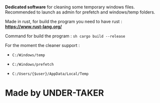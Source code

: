 **Dedicated software** for cleaning some temporary windows files.
Recommended to launch as admin for prefetch and windows/temp folders.

Made in rust, for build the program you need to have rust : 
**https://www.rust-lang.org/**

Command for build the program : 
`sh
cargo build --release`

For the moment the cleaner support : 

- `C:/Windows/temp`

- `C:/Windows/prefetch`

- `C:/Users/{$user}/AppData/Local/Temp`

# **Made by UNDER-TAKER**
